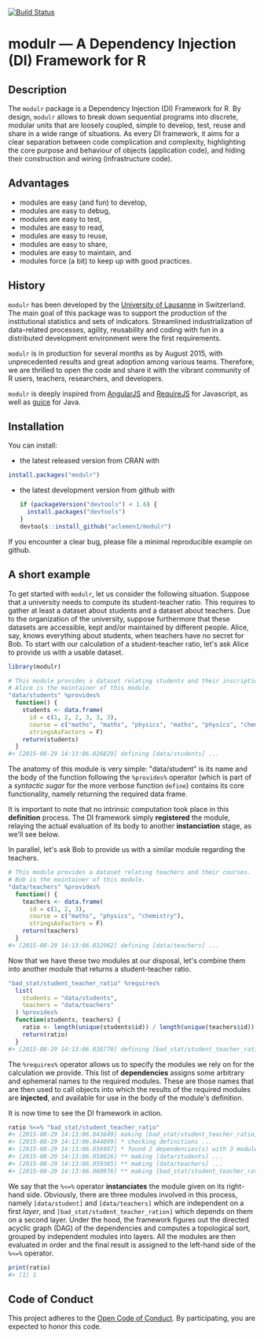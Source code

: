 <!-- README.md is generated from README.Rmd. Please edit that file -->
[![Build Status](https://travis-ci.org/aclemen1/modulr.svg)](https://travis-ci.org/aclemen1/modulr)

modulr — A Dependency Injection (DI) Framework for R
====================================================

Description
-----------

The `modulr` package is a Dependency Injection (DI) Framework for R. By design, `modulr` allows to break down sequential programs into discrete, modular units that are loosely coupled, simple to develop, test, reuse and share in a wide range of situations. As every DI framework, it aims for a clear separation between code complication and complexity, highlighting the core purpose and behaviour of objects (application code), and hiding their construction and wiring (infrastructure code).

Advantages
----------

-   modules are easy (and fun) to develop,
-   modules are easy to debug,
-   modules are easy to test,
-   modules are easy to read,
-   modules are easy to reuse,
-   modules are easy to share,
-   modules are easy to maintain, and
-   modules force (a bit) to keep up with good practices.

History
-------

`modulr` has been developed by the [University of Lausanne](http://www.unil.ch) in Switzerland. The main goal of this package was to support the production of the institutional statistics and sets of indicators. Streamlined industrialization of data-related processes, agility, reusability and coding with fun in a distributed development environment were the first requirements.

`modulr` is in production for several months as by August 2015, with unprecedented results and great adoption among various teams. Therefore, we are thrilled to open the code and share it with the vibrant community of R users, teachers, researchers, and developers.

`modulr` is deeply inspired from [AngularJS](https://angularjs.org/) and [RequireJS](http://requirejs.org) for Javascript, as well as [guice](https://github.com/google/guice) for Java.

Installation
------------

You can install:

-   the latest released version from CRAN with

``` r
install.packages("modulr")
```

-   the latest development version from github with

    ``` r
    if (packageVersion("devtools") < 1.6) {
      install.packages("devtools")
    }
    devtools::install_github("aclemen1/modulr")
    ```

If you encounter a clear bug, please file a minimal reproducible example on github.

A short example
---------------

To get started with `modulr`, let us consider the following situation. Suppose that a university needs to compute its student-teacher ratio. This requires to gather at least a dataset about students and a dataset about teachers. Due to the organization of the university, suppose furthermore that these datasets are accessible, kept and/or maintained by different people. Alice, say, knows everything about students, when teachers have no secret for Bob. To start with our calculation of a student-teacher ratio, let's ask Alice to provide us with a usable dataset.

``` r
library(modulr)

# This module provides a dataset relating students and their inscriptions to courses.
# Alice is the maintainer of this module.
"data/students" %provides%
  function() {
    students <- data.frame(
      id = c(1, 2, 2, 3, 3, 3),
      course = c("maths", "maths", "physics", "maths", "physics", "chemistry"),
      stringsAsFactors = F)
    return(students)
  }
#> [2015-08-29 14:13:06.026829] defining [data/students] ...
```

The anatomy of this module is very simple: "data/student" is its name and the body of the function following the `%provides%` operator (which is part of a *syntactic sugar* for the more verbose function `define`) contains its core functionality, namely returning the required data frame.

It is important to note that no intrinsic computation took place in this **definition** process. The DI framework simply **registered** the module, relaying the actual evaluation of its body to another **instanciation** stage, as we'll see below.

In parallel, let's ask Bob to provide us with a similar module regarding the teachers.

``` r
# This module provides a dataset relating teachers and their courses.
# Bob is the maintainer of this module.
"data/teachers" %provides%
  function() {
    teachers <- data.frame(
      id = c(1, 2, 3),
      course = c("maths", "physics", "chemistry"),
      stringsAsFactors = F)
    return(teachers)
  }
#> [2015-08-29 14:13:06.032962] defining [data/teachers] ...
```

Now that we have these two modules at our disposal, let's combine them into another module that returns a student-teacher ratio.

``` r
"bad_stat/student_teacher_ratio" %requires%
  list(
    students = "data/students",
    teachers = "data/teachers"
  ) %provides%
  function(students, teachers) {
    ratio <- length(unique(students$id)) / length(unique(teachers$id))
    return(ratio)
  }
#> [2015-08-29 14:13:06.038770] defining [bad_stat/student_teacher_ratio] ...
```

The `%requires%` operator allows us to specify the modules we rely on for the calculation we provide. This list of **dependencies** assigns some arbitrary and ephemeral names to the required modules. These are those names that are then used to call objects into which the results of the required modules are **injected**, and available for use in the body of the module's definition.

It is now time to see the DI framework in action.

``` r
ratio %<=% "bad_stat/student_teacher_ratio"
#> [2015-08-29 14:13:06.043649] making [bad_stat/student_teacher_ratio] ...
#> [2015-08-29 14:13:06.044099] * checking definitions ...
#> [2015-08-29 14:13:06.056997] * found 2 dependencies(s) with 3 modules(s) on 2 layer(s)
#> [2015-08-29 14:13:06.058026] ** making [data/students] ...
#> [2015-08-29 14:13:06.059385] ** making [data/teachers] ...
#> [2015-08-29 14:13:06.060976] ** making [bad_stat/student_teacher_ratio] ...
```

We say that the `%<=%` operator **instanciates** the module given on its right-hand side. Obviously, there are three modules involved in this process, namely `[data/student]` and `[data/teachers]` which are independent on a first *layer*, and `[bad_stat/student_teacher_ration]` which depends on them on a second layer. Under the hood, the framework figures out the directed acyclic graph (DAG) of the dependencies and computes a topological sort, grouped by independent modules into layers. All the modules are then evaluated in order and the final result is assigned to the left-hand side of the `%<=%` operator.

``` r
print(ratio)
#> [1] 1
```

Code of Conduct
---------------

This project adheres to the [Open Code of Conduct](http://todogroup.org/opencodeofconduct/#modulr/alain.clement-pavon@unil.ch). By participating, you are expected to honor this code.
